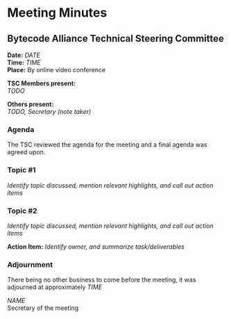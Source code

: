 # Meeting Minutes
## Bytecode Alliance Technical Steering Committee
**Date:**  *DATE*  
**Time:** *TIME*  
**Place:** By online video conference  

**TSC Members present:**  
*TODO*  

**Others present:**  
*TODO, Secretary (note taker)*

### Agenda
The TSC reviewed the agenda for the meeting and a final agenda was agreed upon.

### Topic #1
*Identify topic discussed, mention relevant highlights, and call out action items*

### Topic #2
*Identify topic discussed, mention relevant highlights, and call out action items*

**Action Item:** *Identify owner, and summarize task/deliverables*

### Adjournment
There being no other business to come before the meeting, it was adjourned at approximately *TIME*

*NAME*  
Secretary of the meeting
